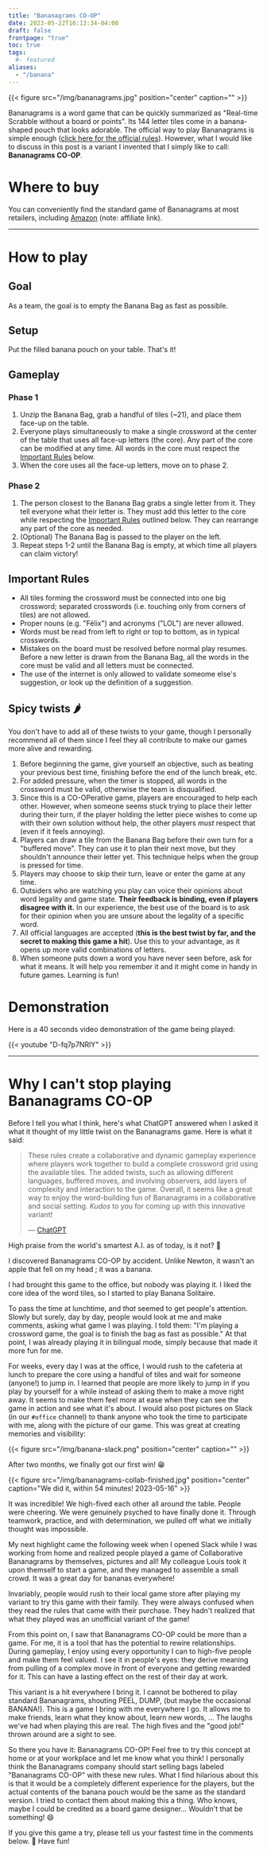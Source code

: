 ```yaml
---
title: "Bananagrams CO-OP"
date: 2023-05-22T16:13:34-04:00
draft: false
frontpage: "true"
toc: true
tags:
  #- featured
aliases:
  - "/banana"
---
```


{{< figure src="/img/bananagrams.jpg" position="center" caption="" >}}



Bananagrams is a word game that can be quickly summarized as "Real-time
Scrabble without a board or points". Its 144 letter tiles come in a
banana-shaped pouch that looks adorable. The official way to play
Bananagrams is simple enough ([click here for the official
rules](/img/bananagrams-how-to-play.jpg)). However, what I would like to
discuss in this post is a variant I invented that I simply
like to call: **Bananagrams CO-OP**.

# Where to buy

You can conveniently find the standard game of Bananagrams at most retailers, including
[Amazon](https://amzn.to/3RRW58j) (note: affiliate link).


-----
# How to play

## Goal

As a team, the goal is to empty the Banana Bag as fast as possible.

## Setup

Put the filled banana pouch on your table. That's it!


## Gameplay

### Phase 1
1. Unzip the Banana Bag, grab a handful of tiles (~21), and place them face-up on the table.
1. Everyone plays simultaneously to make a single crossword at the center of the table that uses all face-up letters (the core). Any part of the core can be modified at any time. All words in the core must respect the [Important Rules](#important-rules) below.
1. When the core uses all the face-up letters, move on to phase 2.

### Phase 2
1. The person closest to the Banana Bag grabs a single letter from it.
   They tell everyone what their letter is. They must add this letter to
   the core while respecting the [Important Rules](#important-rules) outlined below. They can rearrange any part of the core as needed.
1. (Optional) The Banana Bag is passed to the player on the left.
1. Repeat steps 1-2 until the Banana Bag is empty, at which time
   all players can claim victory!

## Important Rules

- All tiles forming the crossword must be connected into one big crossword; separated crosswords (i.e. touching only from corners of tiles) are not allowed.
- Proper nouns (e.g. "Félix") and acronyms ("LOL") are never allowed.
- Words must be read from left to right or top to bottom, as in
  typical crosswords.
- Mistakes on the board must be resolved before normal play resumes.
  Before a new letter is drawn from the Banana Bag, all the
  words in the core must be valid and all letters must be connected.
- The use of the internet is only allowed to validate someome else's suggestion, or look up the definition of a suggestion.

## Spicy twists 🌶️

You don't have to add all of these twists to your game, though I
personally recommend all of them since I feel they all contribute to
make our games more
alive and rewarding.

1. Before beginning the game, give yourself an objective, such as beating your previous best time, finishing before the end of the lunch break, etc.
1. For added pressure, when the timer is stopped, all words in the
   crossword must be valid, otherwise the team is disqualified.
1. Since this is a CO-OPerative game, players are encouraged to help
   each other. However,  when someone seems stuck trying to place their
   letter during their turn, if the player holding the letter piece wishes to come up with their own
   solution without help, the other players *must* respect that (even if it feels annoying).
1. Players can draw a tile from the Banana Bag before their own turn for a "buffered move". They can use it to plan their next move, but they shouldn't announce their letter yet. This technique helps when the group is pressed for time.
1. Players may choose to skip their turn, leave or enter the game at any time.
1. Outsiders who are watching you play can voice their opinions about word legality and game state. **Their feedback is binding, even if players disagree with it.** In our experience, the best use of the board is to ask for their opinion when you are unsure about the legality of a specific word.
1. All official languages are accepted (**this is the best twist by far, and the secret to making this game a hit**). Use this to your advantage, as it opens
   up more valid combinations of letters.
1. When someone puts down a word you have never seen before, ask for what it means. It will help you remember it and it might come in handy in future games. Learning is fun!

# Demonstration

Here is a 40 seconds video
demonstration of the game being played:

{{< youtube "D-fq7p7NRlY" >}}

-----

# Why I can't stop playing Bananagrams CO-OP

Before I tell you what I think, here's what ChatGPT answered when I asked it what it thought of my little twist on the Bananagrams game. Here is what it said:

> These rules create a collaborative and dynamic gameplay experience where players work together to build a complete crossword grid using the available tiles. The added twists, such as allowing different languages, buffered moves, and involving observers, add layers of complexity and interaction to the game. Overall, it seems like a great way to enjoy the word-building fun of Bananagrams in a collaborative and social setting. *Kudos* to you for coming up with this innovative variant!
>
> — [ChatGPT](https://chat.openai.com/share/da84e5e8-d6aa-4c6b-b058-1dd43467560c)

High praise from the world's smartest A.I. as of today, is it not? 🙂

I discovered
Bananagrams CO-OP by accident. Unlike Newton, it wasn't an apple that fell on my head ; it was a banana.

I had brought this game to the office, but nobody was playing it. I liked the core idea of the word tiles, so I started to play Banana Solitaire.

To pass the time at lunchtime, and *that* seemed
to get people's attention. Slowly but surely, day by day, people would
look at me and make comments, asking what game I was playing. I told
them: "I'm playing a crossword game, the goal is to finish the
bag as fast as possible." At that point, I was already playing it in
bilingual mode, simply because that made it more fun for me.

For weeks, every day I was at the office, I would rush to the cafeteria
at lunch to prepare the core using a handful of tiles and wait for someone
(anyone!) to jump in. I learned that people are more likely to jump in
if you play by yourself for a while instead of asking them to make a
move right away. It seems to make them feel more at ease when they can
see the game in action and see what it's about. I would also post
pictures on Slack (in our `#office` channel) to thank anyone who took
the time to participate with me, along with the picture of our game. This was
great at creating memories and visibility:

{{< figure src="/img/banana-slack.png" position="center" caption="" >}}


After two months, we finally got our first win! :grin:

{{< figure src="/img/bananagrams-collab-finished.jpg" position="center" caption="We did it, within 54 minutes! 2023-05-16" >}}

It was incredible! We high-fived each other all around the table. People
were cheering. We were genuinely psyched to have finally done it.
Through teamwork, practice, and with determination, we pulled off what we
initially thought was impossible.

My next highlight came the following week when I opened Slack while I
was working from home and realized people played a game of Collaborative
Bananagrams by themselves, pictures and all! My colleague Louis took it upon
themself to start a game, and they managed to assemble a small crowd. It was a great day
for bananas everywhere!

Invariably, people would rush to their local game store after playing
my variant to try this game with their family. They were always
confused when they read the rules that came with their purchase. They
hadn't realized that what they played was an unofficial variant of the
game!

From this point on, I saw that Bananagrams CO-OP could be more
than a game. For me, it is a tool that has the potential to rewire
relationships. During gameplay, I enjoy using every opportunity I can to high-five
people and make them feel valued. I see it in people's eyes: they
derive meaning from pulling of a complex move in front of everyone and
getting rewarded for it. This can have a lasting effect on the rest of their day at work.

This variant is a hit everywhere I bring it. I cannot be bothered to
pilay standard Bananagrams, shouting PEEL, DUMP, (but maybe the
occasional BANANA!). This is a game I bring with me everywhere I go.
It allows me to make friends, learn what they know about, learn new
words, ... The laughs we've had when playing this are real. The high
fives and the "good job!" thrown around are a sight to see.

So there you have it: Bananagrams CO-OP! Feel free to try this
concept at home or at your workplace and let me know what you think! I
personally think the Bananagrams company should start selling bags
labeled "Bananagrams CO-OP" with these new rules. What I find
hilarious about this is that it would be a completely different
experience for the players, but the actual contents of the banana
pouch would be the same as the standard version. I tried to contact
them about making this a thing. Who knows, maybe I could be credited
as a board game designer... Wouldn't that be something! 😄

If you give this game a try, please tell us your fastest time in the
comments below. :banana: Have fun!
